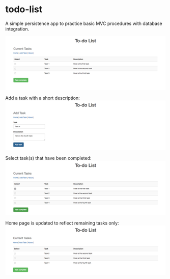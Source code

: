 # todo-list
A simple persistence app to practice basic MVC procedures with database integration.

![alt text](todo_index.png "Home page")



Add a task with a short description:
![alt text](todo_add.png "Add task")



Select task(s) that have been completed:
![alt text](todo_index2.png "Select completed task")



Home page is updated to reflect remaining tasks only:
![alt text](todo_index3.png "Updated home page")

